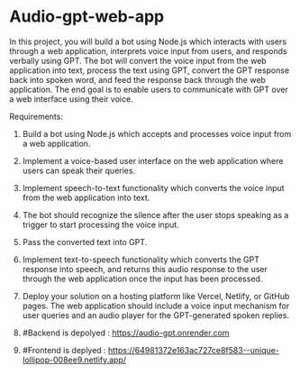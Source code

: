 # Audio-gpt-web-app

In this project, you will build a bot using Node.js which interacts with users through a web application, interprets voice input from users, and responds verbally using GPT. The bot will convert the voice input from the web application into text, process the text using GPT, convert the GPT response back into spoken word, and feed the response back through the web application. The end goal is to enable users to communicate with GPT over a web interface using their voice. 

Requirements: 

1. Build a bot using Node.js which accepts and processes voice input from a web application. 

2. Implement a voice-based user interface on the web application where users can speak their queries. 

3. Implement speech-to-text functionality which converts the voice input from the web application into text. 

4. The bot should recognize the silence after the user stops speaking as a trigger to start processing the voice input. 

5. Pass the converted text into GPT. 

6. Implement text-to-speech functionality which converts the GPT response into speech, and returns this audio response to the user through the web application once the input has been processed. 

7. Deploy your solution on a hosting platform like Vercel, Netlify, or GitHub pages. The web application should include a voice input mechanism for user queries and an audio player for the GPT-generated spoken replies.

8. #Backend is depolyed : https://audio-gpt.onrender.com
9. #Frontend is deplyed : https://64981372e163ac727ce8f583--unique-lollipop-008ee9.netlify.app/
